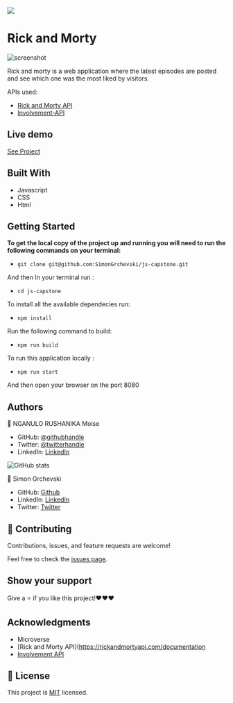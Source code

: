 ![](https://img.shields.io/badge/Microverse-blueviolet)

# Rick and Morty

> 

![screenshot](https://user-images.githubusercontent.com/57562869/128256273-d4abab39-f02d-474f-8e97-6d7ea11a4ee9.png)

Rick and morty is a web application where the latest episodes are posted and see which one was the most liked by visitors.

APIs used:

- [Rick and Morty API](https://rickandmortyapi.com/documentation)
- [Involvement-API](https://www.notion.so/microverse/Involvement-API-869e60b5ad104603aa6db59e08150270)

## Live demo
[See Project](https://simongrchevski.github.io/js-capstone/)

## Built With

- Javascript
- CSS
- Html

## Getting Started

**To get the local copy of the project up and running you will need to run the following commands on your terminal:**

- ``git clone git@github.com:SimonGrchevski/js-capstone.git``

And then In your terminal run : 

- `cd js-capstone`

To install all the available dependecies run:
- ``npm install``

Run the following command to build:
- ``npm run build``


To run this application locally :

- `npm run start`

And then open your browser on the port 8080


## Authors

👤 NGANULO RUSHANIKA Moise

- GitHub: [@githubhandle](https://github.com/moise10r)
- Twitter: [@twitterhandle](https://twitter.com/MRushanika)
- LinkedIn: [LinkedIn](https://www.linkedin.com/in/nganulo-rushanika-mo%C3%AFse-626139197/)

![GitHub stats](https://github-readme-stats.vercel.app/api?username=moise10r&show_icons=true&hide_border=true)

👤 Simon Grchevski

- GitHub: [Github](https://github.com/SimonGrchevski)
- LinkedIn: [LinkedIn](https://www.linkedin.com/in/simon-grchevski-682935209/)
- Twitter: [Twitter](https://twitter.com/grchevski)

## 🤝 Contributing

Contributions, issues, and feature requests are welcome!

Feel free to check the [issues page](https://github.com/moise10r/Awesome_Book/issues).

## Show your support

Give a ⭐️ if you like this project!❤️❤️❤️

## Acknowledgments

- Microverse
- [Rick and Morty API](https://rickandmortyapi.com/documentation
- [Involvement API](https://www.notion.so/Involvement-API-869e60b5ad104603aa6db59e08150270)

## 📝 License

This project is [MIT](./MIT.md) licensed.

